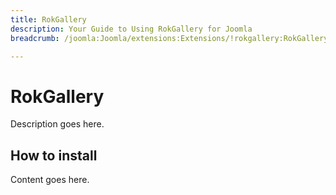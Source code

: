 ```yaml
---
title: RokGallery
description: Your Guide to Using RokGallery for Joomla
breadcrumb: /joomla:Joomla/extensions:Extensions/!rokgallery:RokGallery

---
```


RokGallery
======
Description goes here.


How to install
--------------
Content goes here.
